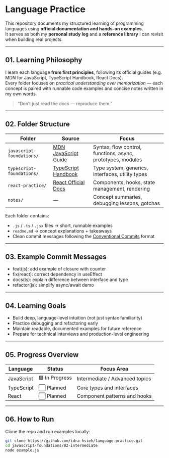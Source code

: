 # Language Practice

This repository documents my structured learning of programming languages using **official documentation and hands-on examples**.  
It serves as both my **personal study log** and a **reference library** I can revisit when building real projects.

---

## 01. Learning Philosophy

I learn each language **from first principles**, following its official guides (e.g. MDN for JavaScript, TypeScript Handbook, React Docs).  
Every folder focuses on *practical understanding over memorization* — each concept is paired with runnable code examples and concise notes written in my own words.

> “Don’t just read the docs — reproduce them.”

---

## 02. Folder Structure

| Folder | Source | Focus |
|--------|---------|-------|
| `javascript-foundations/` | [MDN JavaScript Guide](https://developer.mozilla.org/en-US/docs/Web/JavaScript/Guide) | Syntax, flow control, functions, async, prototypes, modules |
| `typescript-foundations/` | [TypeScript Handbook](https://www.typescriptlang.org/docs/handbook/intro.html) | Type system, generics, interfaces, utility types |
| `react-practice/` | [React Official Docs](https://react.dev/learn) | Components, hooks, state management, rendering |
| `notes/` | — | Concept summaries, debugging lessons, gotchas |

Each folder contains:
- `.js` / `.ts` / `.jsx` files → short, runnable examples  
- `readme.md` → concept explanations + takeaways  
- Clean commit messages following the [Conventional Commits](https://www.conventionalcommits.org/) format

---

## 03. Example Commit Messages
- feat(js): add example of closure with counter
- fix(react): correct dependency in useEffect
- docs(ts): explain difference between interface and type
- refactor(js): simplify async/await demo

---

## 04. Learning Goals

- Build deep, language-level intuition (not just syntax familiarity)  
- Practice debugging and refactoring early  
- Maintain readable, documented examples for future reference  
- Prepare for technical interviews and production-level engineering

---

## 05. Progress Overview

| Language | Status | Focus Area |
|-----------|---------|-------------|
| JavaScript | 🟩 In Progress | Intermediate / Advanced topics |
| TypeScript | ⬜ Planned | Core types and interfaces |
| React | ⬜ Planned | Component patterns and hooks |

---

## 06. How to Run

Clone the repo and run examples locally:
```bash
git clone https://github.com/idra-hsieh/language-practice.git
cd javascript-foundations/02-intermediate
node example.js

